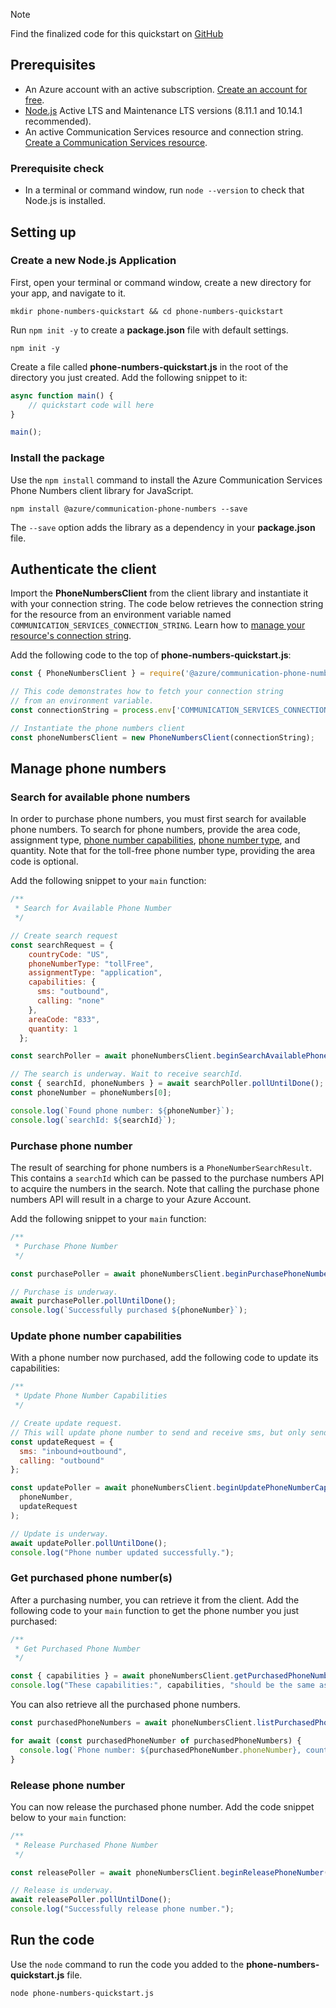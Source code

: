 > [!NOTE]
> Find the finalized code for this quickstart on [GitHub](https://github.com/Azure-Samples/communication-services-javascript-quickstarts/tree/main/phone-numbers-quickstart)

## Prerequisites

- An Azure account with an active subscription. [Create an account for free](https://azure.microsoft.com/free/?WT.mc_id=A261C142F).
- [Node.js](https://nodejs.org/) Active LTS and Maintenance LTS versions (8.11.1 and 10.14.1 recommended).
- An active Communication Services resource and connection string. [Create a Communication Services resource](../../create-communication-resource.md).

### Prerequisite check

- In a terminal or command window, run `node --version` to check that Node.js is installed.

## Setting up

### Create a new Node.js Application

First, open your terminal or command window, create a new directory for your app, and navigate to it.

```console
mkdir phone-numbers-quickstart && cd phone-numbers-quickstart
```

Run `npm init -y` to create a **package.json** file with default settings.

```console
npm init -y
```

Create a file called **phone-numbers-quickstart.js** in the root of the directory you just created. Add the following snippet to it:

```javascript
async function main() {
    // quickstart code will here
}

main();
```

### Install the package

Use the `npm install` command to install the Azure Communication Services Phone Numbers client library for JavaScript.

```console
npm install @azure/communication-phone-numbers --save
```

The `--save` option adds the library as a dependency in your **package.json** file.

## Authenticate the client

Import the **PhoneNumbersClient** from the client library and instantiate it with your connection string. The code below retrieves the connection string for the resource from an environment variable named `COMMUNICATION_SERVICES_CONNECTION_STRING`. Learn how to [manage your resource's connection string](../../create-communication-resource.md#store-your-connection-string).

Add the following code to the top of **phone-numbers-quickstart.js**:

```javascript
const { PhoneNumbersClient } = require('@azure/communication-phone-numbers');

// This code demonstrates how to fetch your connection string
// from an environment variable.
const connectionString = process.env['COMMUNICATION_SERVICES_CONNECTION_STRING'];

// Instantiate the phone numbers client
const phoneNumbersClient = new PhoneNumbersClient(connectionString);
```

## Manage phone numbers

### Search for available phone numbers

In order to purchase phone numbers, you must first search for available phone numbers. To search for phone numbers, provide the area code, assignment type, [phone number capabilities](../../../concepts/telephony/plan-solution.md#phone-number-capabilities-in-azure-communication-services), [phone number type](../../../concepts/telephony/plan-solution.md#phone-number-types-in-azure-communication-services), and quantity. Note that for the toll-free phone number type, providing the area code is optional.

Add the following snippet to your `main` function:

```javascript
/**
 * Search for Available Phone Number
 */

// Create search request
const searchRequest = {
    countryCode: "US",
    phoneNumberType: "tollFree",
    assignmentType: "application",
    capabilities: {
      sms: "outbound",
      calling: "none"
    },
    areaCode: "833",
    quantity: 1
  };

const searchPoller = await phoneNumbersClient.beginSearchAvailablePhoneNumbers(searchRequest);

// The search is underway. Wait to receive searchId.
const { searchId, phoneNumbers } = await searchPoller.pollUntilDone();
const phoneNumber = phoneNumbers[0];

console.log(`Found phone number: ${phoneNumber}`);
console.log(`searchId: ${searchId}`);
```

### Purchase phone number

The result of searching for phone numbers is a `PhoneNumberSearchResult`. This contains a `searchId` which can be passed to the purchase numbers API to acquire the numbers in the search. Note that calling the purchase phone numbers API will result in a charge to your Azure Account.

Add the following snippet to your `main` function:

```javascript
/**
 * Purchase Phone Number
 */

const purchasePoller = await phoneNumbersClient.beginPurchasePhoneNumbers(searchId);

// Purchase is underway.
await purchasePoller.pollUntilDone();
console.log(`Successfully purchased ${phoneNumber}`);
```

### Update phone number capabilities

With a phone number now purchased, add the following code to update its capabilities:

```javascript
/**
 * Update Phone Number Capabilities
 */

// Create update request.
// This will update phone number to send and receive sms, but only send calls.
const updateRequest = {
  sms: "inbound+outbound",
  calling: "outbound"
};

const updatePoller = await phoneNumbersClient.beginUpdatePhoneNumberCapabilities(
  phoneNumber,
  updateRequest
);

// Update is underway.
await updatePoller.pollUntilDone();
console.log("Phone number updated successfully.");
```

### Get purchased phone number(s)

After a purchasing number, you can retrieve it from the client. Add the following code to your `main` function to get the phone number you just purchased:

```javascript
/**
 * Get Purchased Phone Number
 */

const { capabilities } = await phoneNumbersClient.getPurchasedPhoneNumber(phoneNumber);
console.log("These capabilities:", capabilities, "should be the same as these:", updateRequest, ".");
```

You can also retrieve all the purchased phone numbers.

```javascript
const purchasedPhoneNumbers = await phoneNumbersClient.listPurchasedPhoneNumbers();

for await (const purchasedPhoneNumber of purchasedPhoneNumbers) {
  console.log(`Phone number: ${purchasedPhoneNumber.phoneNumber}, country code: ${purchasedPhoneNumber.countryCode}.`);
}
```

### Release phone number

You can now release the purchased phone number. Add the code snippet below to your `main` function:

```javascript
/**
 * Release Purchased Phone Number
 */

const releasePoller = await phoneNumbersClient.beginReleasePhoneNumber(phoneNumber);

// Release is underway.
await releasePoller.pollUntilDone();
console.log("Successfully release phone number.");
```

## Run the code

Use the `node` command to run the code you added to the **phone-numbers-quickstart.js** file.

```console
node phone-numbers-quickstart.js
```
